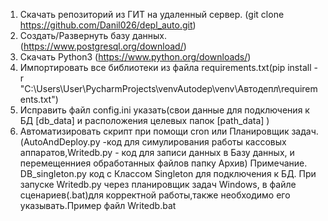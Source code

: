1. Скачать репозиторий из ГИТ на удаленный сервер. (git clone https://github.com/Danil026/depl_auto.git)
2. Создать/Развернуть базу данных. (https://www.postgresql.org/download/)
3. Скачать Python3 (https://www.python.org/downloads/)
4. Импортировать все библиотеки из файла requirements.txt(pip install -r "C:\Users\User\PycharmProjects\venvAutodep\venv\Автодепл\requirements.txt")
5. Исправить файл config.ini указать(свои данные для подключения к БД [db_data] и расположения целевых папок [path_data] ) 
6. Автоматизировать скрипт при помощи cron или Планировщик задач.(AutoAndDeploy.py -код для симулирования работы кассовых аппаратов,Writedb.py - код для записи данных в Базу данных, и перемещенниея обработанных файлов папку Архив)
Примечание. DB_singleton.py код с Классом Singleton  для подключения к БД. При запуске Writedb.py через планировщик задач Windows, в файле сценариев(.bat)для корректной работы,также необходимо его указывать.Пример файл Writedb.bat

